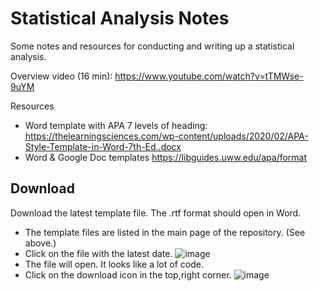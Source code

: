 # Statistical Analysis Notes

Some notes and resources for conducting and writing up a statistical analysis.

Overview video (16 min): https://www.youtube.com/watch?v=tTMWse-9uYM

Resources
* Word template with APA 7 levels of heading: https://thelearningsciences.com/wp-content/uploads/2020/02/APA-Style-Template-in-Word-7th-Ed..docx
* Word & Google Doc templates https://libguides.uww.edu/apa/format

## Download

Download the latest template file. The .rtf format should open in Word.

* The template files are listed in the main page of the repository. (See above.)
* Click on the file with the latest date. ![image](https://github.com/cmcntsh/statisticalAnalysisSteps/assets/32034299/02f2de84-f3d8-44e0-96a8-abaa3603b388)
* The file will open. It looks like a lot of code.
* Click on the download icon in the top,right corner. ![image](https://github.com/cmcntsh/statisticalAnalysisSteps/assets/32034299/b066c8b4-c790-4fad-8011-fa56f3b36180)


